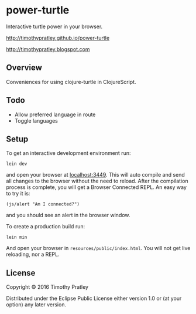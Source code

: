 # power-turtle

Interactive turtle power in your browser.

http://timothypratley.github.io/power-turtle

http://timothypratley.blogspot.com

## Overview

Conveniences for using clojure-turtle in ClojureScript.

## Todo

* Allow preferred language in route
* Toggle languages

## Setup

To get an interactive development environment run:

    lein dev

and open your browser at [localhost:3449](http://localhost:3449/).
This will auto compile and send all changes to the browser without the
need to reload. After the compilation process is complete, you will
get a Browser Connected REPL. An easy way to try it is:

    (js/alert "Am I connected?")

and you should see an alert in the browser window.

To create a production build run:

    lein min

And open your browser in `resources/public/index.html`. You will not
get live reloading, nor a REPL. 

## License

Copyright © 2016 Timothy Pratley

Distributed under the Eclipse Public License either version 1.0 or (at your option) any later version.
